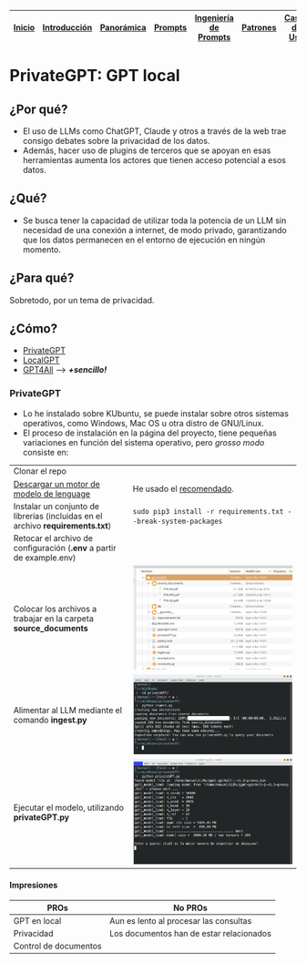 <div align=right>

|[Inicio](/README.md)|[Introducción](/documentos/intro.md)|[Panorámica](/documentos/panorámica.md)|[Prompts](/prompts/README.md)|[Ingeniería de Prompts](/ingenieriaDePrompts/README.md)|[Patrones](/ingenieriaDePrompts/patrones/README.md)|[Casos de Uso](/casosDeUso/README.md)|
|-|-|-|-|-|-|-

</div>

# PrivateGPT: GPT local

## ¿Por qué?

- El uso de LLMs como ChatGPT, Claude y otros a través de la web trae consigo debates sobre la privacidad de los datos.
- Además, hacer uso de plugins de terceros que se apoyan en esas herramientas aumenta los actores que tienen acceso potencial a esos datos.

## ¿Qué?

- Se busca tener la capacidad de utilizar toda la potencia de un LLM sin necesidad de una conexión a internet, de modo privado, garantizando que los datos permanecen en el entorno de ejecución en ningún momento.

## ¿Para qué?

Sobretodo, por un tema de privacidad.

## ¿Cómo?

- [PrivateGPT](https://github.com/imartinez/privateGPT/tree/main)
- [LocalGPT](https://github.com/PromtEngineer/localGPT)
- [GPT4All](https://gpt4all.io/index.html) --> ***+sencillo!***

### PrivateGPT

- Lo he instalado sobre KUbuntu, se puede instalar sobre otros sistemas operativos, como Windows, Mac OS u otra distro de GNU/Linux. 
- El proceso de instalación en la página del proyecto, tiene pequeñas variaciones en función del sistema operativo, pero *grosso modo* consiste en: 

| | |
|-|-|
|Clonar el repo|
|[Descargar un motor de modelo de lenguage](https://gpt4all.io/index.html)|He usado el [recomendado](https://gpt4all.io/models/ggml-gpt4all-j-v1.3-groovy.bin).
|Instalar un conjunto de librerías (incluidas en el archivo **requirements.txt**)|```sudo pip3 install -r requirements.txt --break-system-packages```
|Retocar el archivo de configuración (**.env** a partir de example.env)|
|Colocar los archivos a trabajar en la carpeta **source_documents**|![](/imagenes/privateGPT_files.png)
|Alimentar al LLM mediante el comando **ingest.py**|![](/imagenes/privateGPT_ingest.py.png)
Ejecutar el modelo, utilizando **privateGPT.py**|![](/imagenes/privateGPT_query001.png)

#### Impresiones

|PROs|No PROs|
|-|-|
GPT en local|Aun es lento al procesar las consultas
Privacidad|Los documentos han de estar relacionados
Control de documentos|